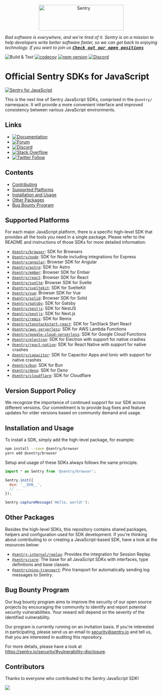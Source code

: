 <p align="center">
  <a href="https://sentry.io/?utm_source=github&utm_medium=logo" target="_blank">
    <img src="https://sentry-brand.storage.googleapis.com/sentry-wordmark-dark-280x84.png" alt="Sentry" width="280" height="84">
  </a>
</p>

_Bad software is everywhere, and we're tired of it. Sentry is on a mission to help developers write better software
faster, so we can get back to enjoying technology. If you want to join us
[<kbd>**Check out our open positions**</kbd>](https://sentry.io/careers/)_

![Build & Test](https://github.com/getsentry/sentry-javascript/workflows/CI:%20Build%20&%20Test/badge.svg)
[![codecov](https://codecov.io/gh/getsentry/sentry-javascript/branch/develop/graph/badge.svg)](https://codecov.io/gh/getsentry/sentry-javascript)
[![npm version](https://img.shields.io/npm/v/@sentry/core.svg)](https://www.npmjs.com/package/@sentry/core)
[![Discord](https://img.shields.io/discord/621778831602221064)](https://discord.gg/Ww9hbqr)

# Official Sentry SDKs for JavaScript

<a href="https://docs.sentry.io/platforms/javascript/" target="_blank">
  <img src="https://github.com/user-attachments/assets/aedc2b46-9959-4b9e-8a23-6240062cefc5" alt="Sentry for JavaScript">
</a>

This is the next line of Sentry JavaScript SDKs, comprised in the `@sentry/` namespace. It will provide a more
convenient interface and improved consistency between various JavaScript environments.

## Links

- [![Documentation](https://img.shields.io/badge/documentation-sentry.io-green.svg)](https://docs.sentry.io/quickstart/)
- [![Forum](https://img.shields.io/badge/forum-sentry-green.svg)](https://forum.sentry.io/c/sdks)
- [![Discord](https://img.shields.io/discord/621778831602221064)](https://discord.gg/Ww9hbqr)
- [![Stack Overflow](https://img.shields.io/badge/stack%20overflow-sentry-green.svg)](http://stackoverflow.com/questions/tagged/sentry)
- [![Twitter Follow](https://img.shields.io/twitter/follow/getsentry?label=getsentry&style=social)](https://twitter.com/intent/follow?screen_name=getsentry)

## Contents

- [Contributing](https://github.com/getsentry/sentry-javascript/blob/develop/CONTRIBUTING.md)
- [Supported Platforms](#supported-platforms)
- [Installation and Usage](#installation-and-usage)
- [Other Packages](#other-packages)
- [Bug Bounty Program](#bug-bounty-program)

## Supported Platforms

For each major JavaScript platform, there is a specific high-level SDK that provides all the tools you need in a single
package. Please refer to the README and instructions of those SDKs for more detailed information:

- [`@sentry/browser`](https://github.com/getsentry/sentry-javascript/tree/master/packages/browser): SDK for Browsers
- [`@sentry/node`](https://github.com/getsentry/sentry-javascript/tree/master/packages/node): SDK for Node including
  integrations for Express
- [`@sentry/angular`](https://github.com/getsentry/sentry-javascript/tree/master/packages/angular): Browser SDK for
  Angular
- [`@sentry/astro`](https://github.com/getsentry/sentry-javascript/tree/master/packages/astro): SDK for Astro
- [`@sentry/ember`](https://github.com/getsentry/sentry-javascript/tree/master/packages/ember): Browser SDK for Ember
- [`@sentry/react`](https://github.com/getsentry/sentry-javascript/tree/master/packages/react): Browser SDK for React
- [`@sentry/svelte`](https://github.com/getsentry/sentry-javascript/tree/master/packages/svelte): Browser SDK for Svelte
- [`@sentry/sveltekit`](https://github.com/getsentry/sentry-javascript/tree/master/packages/sveltekit): SDK for
  SvelteKit
- [`@sentry/vue`](https://github.com/getsentry/sentry-javascript/tree/master/packages/vue): Browser SDK for Vue
- [`@sentry/solid`](https://github.com/getsentry/sentry-javascript/tree/master/packages/solid): Browser SDK for Solid
- [`@sentry/gatsby`](https://github.com/getsentry/sentry-javascript/tree/master/packages/gatsby): SDK for Gatsby
- [`@sentry/nestjs`](https://github.com/getsentry/sentry-javascript/tree/master/packages/nestjs): SDK for NestJS
- [`@sentry/nextjs`](https://github.com/getsentry/sentry-javascript/tree/master/packages/nextjs): SDK for Next.js
- [`@sentry/remix`](https://github.com/getsentry/sentry-javascript/tree/master/packages/remix): SDK for Remix
- [`@sentry/tanstackstart-react`](https://github.com/getsentry/sentry-javascript/tree/master/packages/tanstackstart-react): SDK for TanStack Start React
- [`@sentry/aws-serverless`](https://github.com/getsentry/sentry-javascript/tree/master/packages/aws-serverless): SDK
  for AWS Lambda Functions
- [`@sentry/google-cloud-serverless`](https://github.com/getsentry/sentry-javascript/tree/master/packages/google-cloud-serverless):
  SDK for Google Cloud Functions
- [`@sentry/electron`](https://github.com/getsentry/sentry-electron): SDK for Electron with support for native crashes
- [`@sentry/react-native`](https://github.com/getsentry/sentry-react-native): SDK for React Native with support for
  native crashes
- [`@sentry/capacitor`](https://github.com/getsentry/sentry-capacitor): SDK for Capacitor Apps and Ionic with support
  for native crashes
- [`@sentry/bun`](https://github.com/getsentry/sentry-javascript/tree/master/packages/bun): SDK for Bun
- [`@sentry/deno`](https://github.com/getsentry/sentry-javascript/tree/master/packages/deno): SDK for Deno
- [`@sentry/cloudflare`](https://github.com/getsentry/sentry-javascript/tree/master/packages/cloudflare): SDK for
  Cloudflare

## Version Support Policy

We recognize the importance of continued support for our SDK across different versions.
Our commitment is to provide bug fixes and feature updates for older versions based on community demand and usage.

## Installation and Usage

To install a SDK, simply add the high-level package, for example:

```sh
npm install --save @sentry/browser
yarn add @sentry/browser
```

Setup and usage of these SDKs always follows the same principle.

```javascript
import * as Sentry from '@sentry/browser';

Sentry.init({
  dsn: '__DSN__',
  // ...
});

Sentry.captureMessage('Hello, world!');
```

## Other Packages

Besides the high-level SDKs, this repository contains shared packages, helpers and configuration used for SDK
development. If you're thinking about contributing to or creating a JavaScript-based SDK, have a look at the resources
below:

- [`@sentry-internal/replay`](https://github.com/getsentry/sentry-javascript/tree/master/packages/replay-internal):
  Provides the integration for Session Replay.
- [`@sentry/core`](https://github.com/getsentry/sentry-javascript/tree/master/packages/core): The base for all
  JavaScript SDKs with interfaces, type definitions and base classes.
- [`@sentry/pino-transport`](https://github.com/getsentry/sentry-javascript/tree/master/packages/pino-transport): Pino
  transport for automatically sending log messages to Sentry.

## Bug Bounty Program

Our bug bounty program aims to improve the security of our open source projects by encouraging the community to identify
and report potential security vulnerabilities. Your reward will depend on the severity of the identified vulnerability.

Our program is currently running on an invitation basis. If you're interested in participating, please send us an email
to security@sentry.io and tell us, that you are interested in auditing this repository.

For more details, please have a look at https://sentry.io/security/#vulnerability-disclosure.

## Contributors

Thanks to everyone who contributed to the Sentry JavaScript SDK!

<a href="https://github.com/getsentry/sentry-javascript/graphs/contributors">
  <img src="https://contributors-img.web.app/image?repo=getsentry/sentry-javascript" />
</a>
